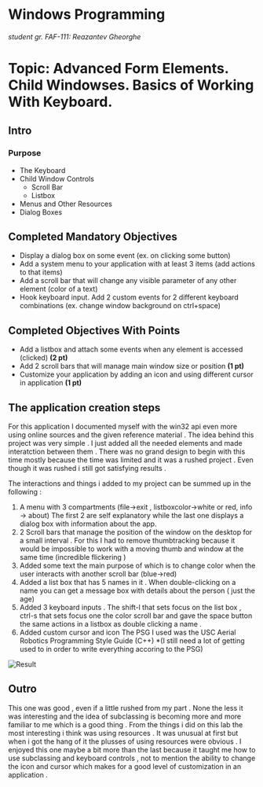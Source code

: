 # Windows Programming
###### student gr. FAF-111: Reazantev Gheorghe

# Topic: Advanced Form Elements. Child Windowses. Basics of Working With Keyboard.
## Intro
### Purpose
* The Keyboard
* Child Window Controls
  * Scroll Bar
  * Listbox
* Menus and Other Resources
* Dialog Boxes

## Completed Mandatory Objectives
* Display a dialog box on some event (ex. on clicking some button)
* Add a system menu to your application with at least 3 items (add actions to that items)
* Add a scroll bar that will change any visible parameter of any other element (color of a text)
* Hook keyboard input. Add 2 custom events for 2 different keyboard combinations (ex. change window background on ctrl+space) 

## Completed Objectives With Points
* Add a listbox and attach some events when any element is accessed (clicked) **(2 pt)**
* Add 2 scroll bars that will manage main window size or position **(1 pt)**
* Customize your application by adding an icon and using different cursor in application **(1 pt)**

## The application creation steps

For this application I documented myself with the win32 api even more using online sources and the given reference material . The idea behind
this project was very simple . I just added all the needed elements and made interatction between them . There was no grand design to begin with this time 
mostly because the time was limited and it was a rushed project . Even though it was rushed i still got satisfying results .

The interactions and things i added to my project can be summed up in the following :
    

1. A menu with 3 compartments (file->exit , listboxcolor->white or red, info -> about) 
The first 2 are self explanatory while the last one displays a dialog box with information about the app.
2. 2 Scroll bars that manage the position of the window on the desktop for a small interval . For this I had to remove thumbtracking because 
it would be impossible to work with a moving thumb and window at the same time (incredible flickering )
3. Added some text the main purpose of which is to change color when the user interacts with another scroll bar (blue->red)
4. Added a list box that has 5 names in it . When double-clicking on a name you can get a message box with details about the person ( just the age) 
5. Added 3 keyboard inputs . The shift-l that sets focus on the list box , ctrl-s that sets focus one the color scroll bar and 
gave the space button the same actions in a listbox as double clicking a name .
6. Added custom cursor and icon 
The PSG I used was the USC Aerial Robotics Programming Style Guide (C++) *(I still need a lot of getting used to in order to write everything accoring to the PSG)

![Result](https://raw.github.com/TUM-FAF/WP-FAF-111-Rezantev-Gheorghe/lab2/lab%232/picture.png)

## Outro
  This one was good , even if a little rushed from my part . None the less it was interesting and the idea of subclassing is becoming more and more 
familiar to me which is a good thing . From the things i did on this lab the most interesting i think was using resources . It was unusual at first but 
when i got the hang of it the plusses of using resources were obvious . I enjoyed this one maybe a bit more than the last because
it taught me how to use subclassing and keyboard controls , not to mention the ability to change the icon and cursor which makes for a good 
level of customization in an application .

